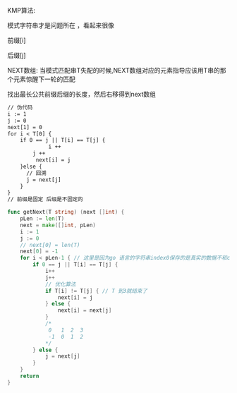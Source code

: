 KMP算法:

模式字符串才是问题所在 ，看起来很像

前缀[i]

后缀[j]

NEXT数组: 当模式匹配串T失配的时候,NEXT数组对应的元素指导应该用T串的那个元素惊醒下一轮的匹配

找出最长公共前缀后缀的长度，然后右移得到next数组

```txt
// 伪代码
i := 1
j := 0
next[1] = 0 
for i < T[0] {
	if 0 == j || T[i] == T[j] {
 			 i ++ 
  		j ++
 		 next[i] = j
	}else {
	  // 回溯
	  j = next[j]
	}
}
// 前缀是固定 后缀是不固定的
```

```go
func getNext(T string) (next []int) {
	pLen := len(T)
	next = make([]int, pLen)
	i := 1
	j := 0
	// next[0] = len(T)
	next[0] = -1
	for i < pLen-1 { // 这里是因为go 语言的字符串index0保存的是真实的数据不和c一样保存的是长度
		if 0 == j || T[i] == T[j] {
			i++
			j++
			// 优化算法
			if T[i] != T[j] { // T 到3就结束了
				next[i] = j
			} else {
				next[i] = next[j]
			}
			/*
			 0   1  2  3
			 -1  0  1  2
			*/
		} else {
			j = next[j]
		}
	}
	return
}
```



